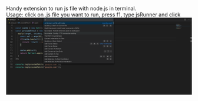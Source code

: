 Handy extension to run js file with node.js in terminal. <br/>
Usage: click on .js file you want to run, press f1, type jsRunner and click <br/>
<img src="images/usage.png">